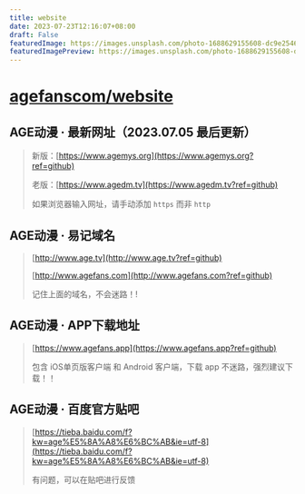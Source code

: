 ```yaml
---
title: website
date: 2023-07-23T12:16:07+08:00
draft: False
featuredImage: https://images.unsplash.com/photo-1688629155608-dc9e2546f7ce?ixid=M3w0NjAwMjJ8MHwxfHJhbmRvbXx8fHx8fHx8fDE2OTAwODU2NjR8&ixlib=rb-4.0.3
featuredImagePreview: https://images.unsplash.com/photo-1688629155608-dc9e2546f7ce?ixid=M3w0NjAwMjJ8MHwxfHJhbmRvbXx8fHx8fHx8fDE2OTAwODU2NjR8&ixlib=rb-4.0.3
---
```


# [agefanscom/website](https://github.com/agefanscom/website)

## AGE动漫 · 最新网址（2023.07.05 最后更新）
> 新版：[https://www.agemys.org](https://www.agemys.org?ref=github)
>
> 老版：[https://www.agedm.tv](https://www.agedm.tv?ref=github)
> 
> 如果浏览器输入网址，请手动添加 `https` 而非 `http`

## AGE动漫 · 易记域名
> [http://www.age.tv](http://www.age.tv?ref=github)
> 
> [http://www.agefans.com](http://www.agefans.com?ref=github)
> 
> 记住上面的域名，不会迷路！!


## AGE动漫 · APP下载地址
> [https://www.agefans.app](https://www.agefans.app?ref=github)
>
> 包含 iOS单页版客户端 和 Android 客户端，下载 app 不迷路，强烈建议下载！！


## AGE动漫 · 百度官方贴吧
> [https://tieba.baidu.com/f?kw=age%E5%8A%A8%E6%BC%AB&ie=utf-8](https://tieba.baidu.com/f?kw=age%E5%8A%A8%E6%BC%AB&ie=utf-8)
>
> 有问题，可以在贴吧进行反馈
